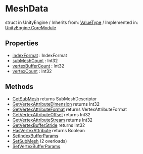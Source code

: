 # MeshData
struct in UnityEngine
 / Inherits from: <a href="https://docs.unity3d.com/6000.0/Documentation/ScriptReference/ValueType.html" target="_blank">ValueType</a> / Implemented in: <a href="https://docs.unity3d.com/6000.0/Documentation/ScriptReference/UnityEngine.CoreModule.html" target="_blank">UnityEngine.CoreModule</a>
## Properties
- <a href="https://docs.unity3d.com/6000.0/Documentation/ScriptReference/MeshData-indexFormat.html" target="_blank">indexFormat</a> : IndexFormat
- <a href="https://docs.unity3d.com/6000.0/Documentation/ScriptReference/MeshData-subMeshCount.html" target="_blank">subMeshCount</a> : Int32
- <a href="https://docs.unity3d.com/6000.0/Documentation/ScriptReference/MeshData-vertexBufferCount.html" target="_blank">vertexBufferCount</a> : Int32
- <a href="https://docs.unity3d.com/6000.0/Documentation/ScriptReference/MeshData-vertexCount.html" target="_blank">vertexCount</a> : Int32
## Methods
- <a href="https://docs.unity3d.com/6000.0/Documentation/ScriptReference/MeshData.GetSubMesh.html" target="_blank">GetSubMesh</a> returns SubMeshDescriptor
- <a href="https://docs.unity3d.com/6000.0/Documentation/ScriptReference/MeshData.GetVertexAttributeDimension.html" target="_blank">GetVertexAttributeDimension</a> returns Int32
- <a href="https://docs.unity3d.com/6000.0/Documentation/ScriptReference/MeshData.GetVertexAttributeFormat.html" target="_blank">GetVertexAttributeFormat</a> returns VertexAttributeFormat
- <a href="https://docs.unity3d.com/6000.0/Documentation/ScriptReference/MeshData.GetVertexAttributeOffset.html" target="_blank">GetVertexAttributeOffset</a> returns Int32
- <a href="https://docs.unity3d.com/6000.0/Documentation/ScriptReference/MeshData.GetVertexAttributeStream.html" target="_blank">GetVertexAttributeStream</a> returns Int32
- <a href="https://docs.unity3d.com/6000.0/Documentation/ScriptReference/MeshData.GetVertexBufferStride.html" target="_blank">GetVertexBufferStride</a> returns Int32
- <a href="https://docs.unity3d.com/6000.0/Documentation/ScriptReference/MeshData.HasVertexAttribute.html" target="_blank">HasVertexAttribute</a> returns Boolean
- <a href="https://docs.unity3d.com/6000.0/Documentation/ScriptReference/MeshData.SetIndexBufferParams.html" target="_blank">SetIndexBufferParams</a>
- <a href="https://docs.unity3d.com/6000.0/Documentation/ScriptReference/MeshData.SetSubMesh.html" target="_blank">SetSubMesh</a> (2 overloads)
- <a href="https://docs.unity3d.com/6000.0/Documentation/ScriptReference/MeshData.SetVertexBufferParams.html" target="_blank">SetVertexBufferParams</a>
